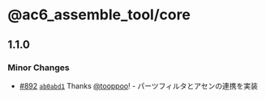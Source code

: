 # @ac6_assemble_tool/core

## 1.1.0

### Minor Changes

- [#892](https://github.com/tooppoo/ac6_assemble_tool/pull/892) [`ab0abd1`](https://github.com/tooppoo/ac6_assemble_tool/commit/ab0abd1d420c2cbac0339bc9897210fad3e6ed13) Thanks [@tooppoo](https://github.com/tooppoo)! - パーツフィルタとアセンの連携を実装
